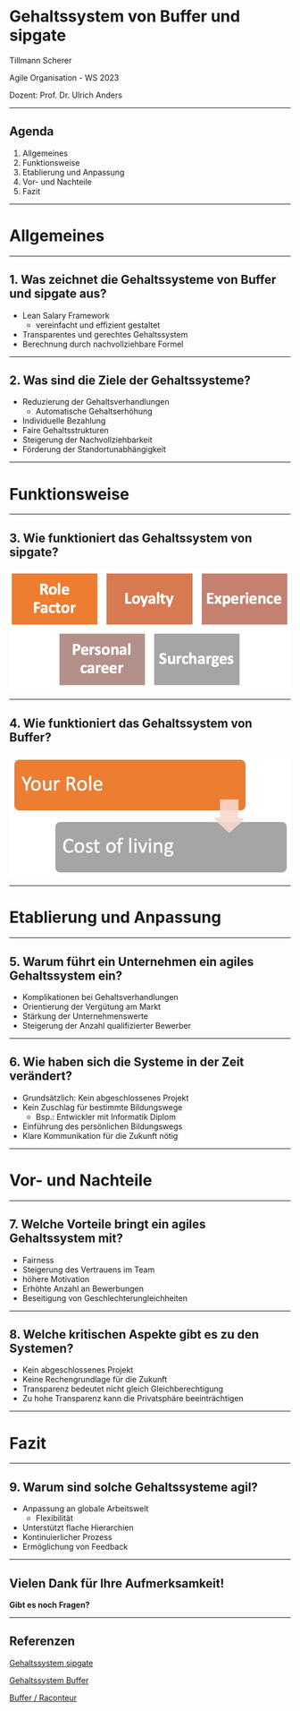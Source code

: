 # **Gehaltssystem von Buffer und sipgate**

Tillmann Scherer

Agile Organisation - WS 2023

Dozent: Prof. Dr. Ulrich Anders

---

## Agenda

1. Allgemeines
1. Funktionsweise
1. Etablierung und Anpassung
1. Vor- und Nachteile
1. Fazit

---

# Allgemeines

---

## 1. Was zeichnet die Gehaltssysteme von Buffer und sipgate aus?

- Lean Salary Framework
  - vereinfacht und effizient gestaltet
- Transparentes und gerechtes Gehaltssystem
- Berechnung durch nachvollziehbare Formel

---

## 2. Was sind die Ziele der Gehaltssysteme?

- Reduzierung der Gehaltsverhandlungen
  - Automatische Gehaltserhöhung
- Individuelle Bezahlung
- Faire Gehaltsstrukturen
- Steigerung der Nachvollziehbarkeit
- Förderung der Standortunabhängigkeit

---

# Funktionsweise

---

## 3. Wie funktioniert das Gehaltssystem von sipgate?

![Alt text](<AO Bild1.png>)

---

## 4. Wie funktioniert das Gehaltssystem von Buffer?

![Alt text](<AO Bild2.png>)

---

# Etablierung und Anpassung

---

## 5. Warum führt ein Unternehmen ein agiles Gehaltssystem ein?

- Komplikationen bei Gehaltsverhandlungen
- Orientierung der Vergütung am Markt
- Stärkung der Unternehmenswerte
- Steigerung der Anzahl qualifizierter Bewerber

---

## 6. Wie haben sich die Systeme in der Zeit verändert?

- Grundsätzlich: Kein abgeschlossenes Projekt
- Kein Zuschlag für bestimmte Bildungswege
  - Bsp.: Entwickler mit Informatik Diplom
- Einführung des persönlichen Bildungswegs
- Klare Kommunikation für die Zukunft nötig

---

# Vor- und Nachteile

---

## 7. Welche Vorteile bringt ein agiles Gehaltssystem mit?

- Fairness
- Steigerung des Vertrauens im Team
- höhere Motivation
- Erhöhte Anzahl an Bewerbungen
- Beseitigung von Geschlechterungleichheiten

---

## 8. Welche kritischen Aspekte gibt es zu den Systemen?

- Kein abgeschlossenes Projekt
- Keine Rechengrundlage für die Zukunft
- Transparenz bedeutet nicht gleich Gleichberechtigung
- Zu hohe Transparenz kann die Privatsphäre beeinträchtigen

---

# Fazit

---

## 9. Warum sind solche Gehaltssysteme agil?

- Anpassung an globale Arbeitswelt
  - Flexibilität
- Unterstützt flache Hierarchien
- Kontinuierlicher Prozess
- Ermöglichung von Feedback

---

## Vielen Dank für Ihre Aufmerksamkeit!

**Gibt es noch Fragen?**

---

## Referenzen

[Gehaltssystem sipgate](https://sipgate.medium.com/so-zahlen-wir-6251ec42205a)

[Gehaltssystem Buffer](https://buffer.com/resources/compensation-philosophy/)

[Buffer / Raconteur ](https://www.raconteur.net/talent-culture/buffer-transparent-salary-pay)
